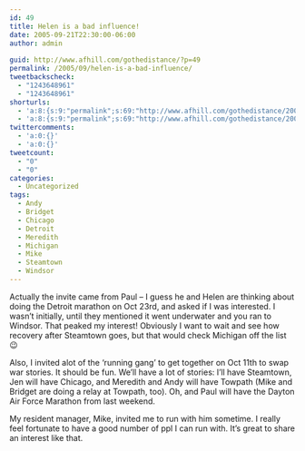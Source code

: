 ```yaml
---
id: 49
title: Helen is a bad influence!
date: 2005-09-21T22:30:00-06:00
author: admin
  
guid: http://www.afhill.com/gothedistance/?p=49
permalink: /2005/09/helen-is-a-bad-influence/
tweetbackscheck:
  - "1243648961"
  - "1243648961"
shorturls:
  - 'a:8:{s:9:"permalink";s:69:"http://www.afhill.com/gothedistance/2005/09/helen-is-a-bad-influence/";s:7:"tinyurl";s:25:"http://tinyurl.com/cphur9";s:4:"isgd";s:17:"http://is.gd/h9L0";s:5:"bitly";s:18:"http://bit.ly/vyHM";s:5:"snipr";s:22:"http://snipr.com/aoz4p";s:5:"snurl";s:22:"http://snurl.com/aoz4p";s:7:"snipurl";s:24:"http://snipurl.com/aoz4p";s:4:"trim";s:17:"http://tr.im/cjg3";}'
  - 'a:8:{s:9:"permalink";s:69:"http://www.afhill.com/gothedistance/2005/09/helen-is-a-bad-influence/";s:7:"tinyurl";s:25:"http://tinyurl.com/cphur9";s:4:"isgd";s:17:"http://is.gd/h9L0";s:5:"bitly";s:18:"http://bit.ly/vyHM";s:5:"snipr";s:22:"http://snipr.com/aoz4p";s:5:"snurl";s:22:"http://snurl.com/aoz4p";s:7:"snipurl";s:24:"http://snipurl.com/aoz4p";s:4:"trim";s:17:"http://tr.im/cjg3";}'
twittercomments:
  - 'a:0:{}'
  - 'a:0:{}'
tweetcount:
  - "0"
  - "0"
categories:
  - Uncategorized
tags:
  - Andy
  - Bridget
  - Chicago
  - Detroit
  - Meredith
  - Michigan
  - Mike
  - Steamtown
  - Windsor
---
```

Actually the invite came from Paul &#8211; I guess he and Helen are thinking about doing the Detroit marathon on Oct 23rd, and asked if I was interested. I wasn&#8217;t initially, until they mentioned it went underwater and you ran to Windsor. That peaked my interest! Obviously I want to wait and see how recovery after Steamtown goes, but that would check Michigan off the list 😉

Also, I invited alot of the &#8216;running gang&#8217; to get together on Oct 11th to swap war stories. It should be fun. We&#8217;ll have a lot of stories: I&#8217;ll have Steamtown, Jen will have Chicago, and Meredith and Andy will have Towpath (Mike and Bridget are doing a relay at Towpath, too). Oh, and Paul will have the Dayton Air Force Marathon from last weekend. 

My resident manager, Mike, invited me to run with him sometime. I really feel fortunate to have a good number of ppl I can run with. It&#8217;s great to share an interest like that.